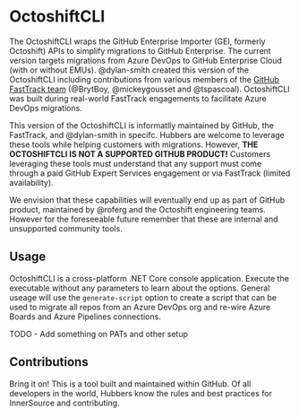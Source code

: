 # OctoshiftCLI

The OctoshiftCLI wraps the GitHub Enterprise Importer (GEI, formerly Octoshift) APIs to simplify migrations to GitHub Enterprise.  The current version targets migrations from Azure DevOps to GitHub Enterprise Cloud (with or without EMUs).  @dylan-smith created this version of the OctoshiftCLI including contributions from various members of the [GitHub FastTrack team](https://github.com/github/fasttrack/) (@BrytBoy, @mickeygousset and @tspascoal). OctoshiftCLI was built during real-world FastTrack engagements to facilitate Azure DevOps migrations.

This version of the OctoshiftCLI is informatlly maintained by GitHub, the FastTrack, and @dylan-smith in specifc.  Hubbers are welcome to leverage these tools while helping customers with migrations.  However, **THE OCTOSHIFTCLI IS NOT A SUPPORTED GITHUB PRODUCT!**  Customers leveraging these tools must understand that any support must come through a paid GitHub Expert Services engagement or via FastTrack (limited availability). 

We envision that these capabilities will eventually end up as part of GitHub product, maintained by @roferg and the Octoshift engineering teams.  However for the foreseeable future remember that these are internal and unsupported community tools.

## Usage

OctoshiftCLI is a cross-platform .NET Core console application.  Execute the executable without any parameters to learn about the options. General useage will use the `generate-script` option to create a script that can be used to migrate all repos from an Azure DevOps org and re-wire Azure Boards and Azure Pipelines connections.

TODO - Add something on PATs and other setup

## Contributions

Bring it on! This is a tool built and maintained within GitHub.  Of all developers in the world, Hubbers know the rules and best practices for InnerSource and contributing.
